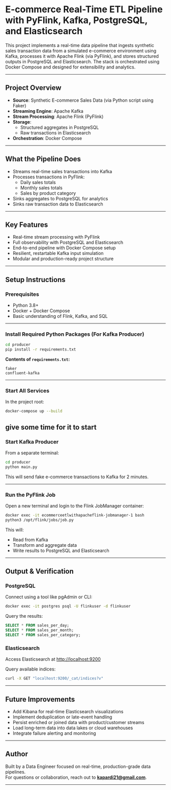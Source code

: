 # E-commerce Real-Time ETL Pipeline with PyFlink, Kafka, PostgreSQL, and Elasticsearch

This project implements a real-time data pipeline that ingests synthetic sales transaction data from a simulated e-commerce environment using Kafka, processes it with Apache Flink (via PyFlink), and stores structured outputs in PostgreSQL and Elasticsearch. The stack is orchestrated using Docker Compose and designed for extensibility and analytics.

---

## Project Overview

- **Source**: Synthetic E-commerce Sales Data (via Python script using Faker)
- **Streaming Engine**: Apache Kafka
- **Stream Processing**: Apache Flink (PyFlink)
- **Storage**:
  - Structured aggregates in PostgreSQL
  - Raw transactions in Elasticsearch
- **Orchestration**: Docker Compose

---

## What the Pipeline Does

- Streams real-time sales transactions into Kafka
- Processes transactions in PyFlink:
  - Daily sales totals
  - Monthly sales totals
  - Sales by product category
- Sinks aggregates to PostgreSQL for analytics
- Sinks raw transaction data to Elasticsearch

---
## Key Features

- Real-time stream processing with PyFlink
- Full observability with PostgreSQL and Elasticsearch
- End-to-end pipeline with Docker Compose setup
- Resilient, restartable Kafka input simulation
- Modular and production-ready project structure

---

##  Setup Instructions

###  Prerequisites

- Python 3.8+
- Docker + Docker Compose
- Basic understanding of Flink, Kafka, and SQL

---

### Install Required Python Packages (For Kafka Producer)

```bash
cd producer
pip install -r requirements.txt
```

**Contents of `requirements.txt`:**

```text
faker
confluent-kafka
```

---

### Start All Services

In the project root:

```bash
docker-compose up --build
```

give some time for it to start
---

### Start Kafka Producer

From a separate terminal:

```bash
cd producer
python main.py
```

This will send fake e-commerce transactions to Kafka for 2 minutes.

---

### Run the PyFlink Job

Open a new terminal and login to the Flink JobManager container:

```bash
docker exec -it ecommerceetlwithapacheflink-jobmanager-1 bash
python3 /opt/flink/jobs/job.py
```

This  will:
- Read from Kafka
- Transform and aggregate data
- Write results to PostgreSQL and Elasticsearch

---

## Output & Verification

### PostgreSQL

Connect using a tool like pgAdmin or CLI:

```bash
docker exec -it postgres psql -U flinkuser -d flinkuser
```

Query the results:

```sql
SELECT * FROM sales_per_day;
SELECT * FROM sales_per_month;
SELECT * FROM sales_per_category;
```

### Elasticsearch

Access Elasticsearch at [http://localhost:9200](http://localhost:9200)

Query available indices:

```bash
curl -X GET "localhost:9200/_cat/indices?v"
```

---

## Future Improvements

- Add Kibana for real-time Elasticsearch visualizations
- Implement deduplication or late-event handling
- Persist enriched or joined data with product/customer streams
- Load long-term data into data lakes or cloud warehouses
- Integrate failure alerting and monitoring

---

## Author

Built by a Data Engineer focused on real-time, production-grade data pipelines.  
For questions or collaboration, reach out to **kapardi21@gmail.com**.

---